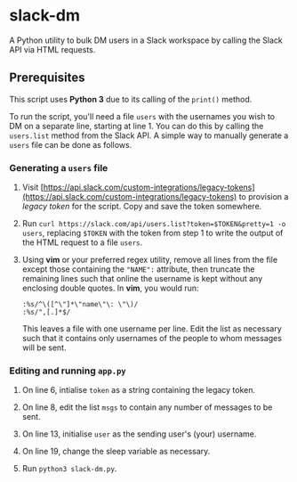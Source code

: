 # slack-dm

A Python utility to bulk DM users in a Slack workspace by calling the Slack API via HTML requests.

## Prerequisites

This script uses **Python 3** due to its calling of the `print()` method.

To run the script, you'll need a file `users` with the usernames you wish to DM on a separate line, starting at line 1. You can do this by calling the `users.list` method from the Slack API. A simple way to manually generate a `users` file can be done as follows.

### Generating a `users` file

1. Visit [https://api.slack.com/custom-integrations/legacy-tokens](https://api.slack.com/custom-integrations/legacy-tokens) to provision a _legacy token_ for the script. Copy and save the token somewhere. 

2. Run `curl https://slack.com/api/users.list?token=$TOKEN&pretty=1 -o users`, replacing `$TOKEN` with the token from step 1 to write the output of the HTML request to a file `users`.

3. Using **vim** or your preferred regex utility, remove all lines from the file except those containing the `"NAME":` attribute, then truncate the remaining lines such that online the username is kept without any enclosing double quotes. In **vim**, you would run:
	```
	:%s/^\([^\"]*\"name\"\: \"\)/
	:%s/",[.]*$/
	```
	This leaves a file with one username per line. Edit the list as necessary such that it contains only usernames of the people to whom messages will be sent.

### Editing and running `app.py`

1. On line 6, intialise `token` as a string containing the legacy token.

2. On line 8, edit the list `msgs` to contain any number of messages to be sent. 

3. On line 13, initialise `user` as the sending user's (your) username.

4. On line 19, change the sleep variable as necessary.

5. Run `python3 slack-dm.py`. 
